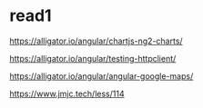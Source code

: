 # read1

https://alligator.io/angular/chartjs-ng2-charts/


https://alligator.io/angular/testing-httpclient/

https://alligator.io/angular/angular-google-maps/


https://www.jmjc.tech/less/114
